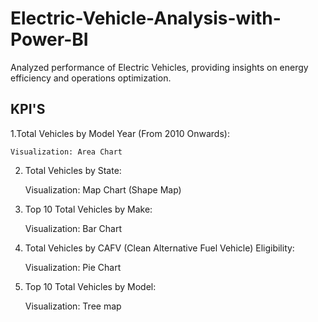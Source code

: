 # Electric-Vehicle-Analysis-with-Power-BI
Analyzed performance of Electric Vehicles, providing insights on energy efficiency and operations optimization.
## KPI'S

  1.Total Vehicles by Model Year (From 2010 Onwards):

    Visualization: Area Chart
  
2. Total Vehicles by State:

   Visualization: Map Chart (Shape Map) 

3. Top 10 Total Vehicles by Make:

   Visualization: Bar Chart 

4. Total Vehicles by CAFV (Clean Alternative Fuel Vehicle) Eligibility:

   Visualization: Pie Chart 

5. Top 10 Total Vehicles by Model:

   Visualization: Tree map

   
